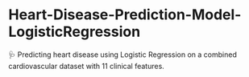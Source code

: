 # Heart-Disease-Prediction-Model-LogisticRegression
🩺 Predicting heart disease using Logistic Regression on a combined cardiovascular dataset with 11 clinical features.
